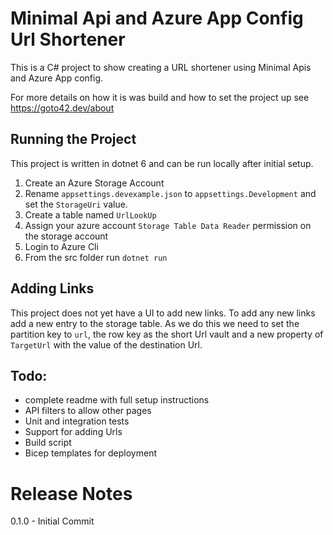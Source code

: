 # Minimal Api and Azure App Config Url Shortener 

This is a C# project to show creating a URL shortener using Minimal Apis  and Azure App config.

For more details on how it is was build and how to set the project up see https://goto42.dev/about

## Running the Project
This project is written in dotnet 6 and can be run locally after initial setup.

1. Create an Azure Storage Account
1. Rename `appsettings.devexample.json` to `appsettings.Development` and set the `StorageUri` value.
1. Create a table named `UrlLookUp`
1. Assign your azure account `Storage Table Data Reader` permission on the storage account
1. Login to Azure Cli
1. From the src folder run `dotnet run`

## Adding Links
This project does not yet have a UI to add new links. To add any new links add a new entry to the storage table. As we do this we need to set the partition key to `url`, the row key as the short Url vault and a new property of `TargetUrl` with the value of the destination Url.

## Todo:
- complete readme with full setup instructions
- API filters to allow other pages
- Unit and integration tests
- Support for adding Urls
- Build script
- Bicep templates for deployment

# Release Notes
0.1.0 - Initial Commit